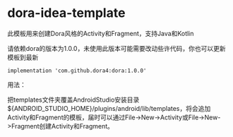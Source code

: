 # dora-idea-template
此模板用来创建Dora风格的Activity和Fragment，支持Java和Kotlin



请依赖dora的版本为1.0.0，未使用此版本可能需要改动些许代码，你也可以更新模板到最新

```
implementation 'com.github.dora4:dora:1.0.0'
```



用法：

把templates文件夹覆盖AndroidStudio安装目录 ${ANDROID_STUDIO_HOME}/plugins/android/lib/templates，将会追加Activity和Fragment的模板，届时可以通过File->New->Activity或File->New->Fragment创建Activity和Fragment。
